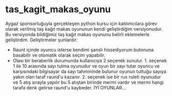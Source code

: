 # tas_kagit_makas_oyunu
Aygaz sponsorluğuyla gerçekleşen python kursu için katılımcılara görev olarak verilmiş taş kağıt makas oyununun kendi geliştirdiğim versiyonudur.
Bu versiyonda bildiğimiz taş kağıt makas oyununu belirli eklemelerle geliştirdim.
Geliştirmeler şunlardır:
* Raunt içinde oyuncu isterse kendimi şanslı hissediyorum butonuna basabilir ve otomatik olarak seçim yapabilir.
* Olası bir beraberlik durumunda kullanıcıya 2 seçenek sunulur. 1. seçenek 1 ile 10 arasında sayı tutma oyunudur ve oyun bir sayı tutar oyuncu ve karşısındaki bilgisayar da sayı tahmininde bulunur oyunun tuttuğu sayıya yakın olan taraf raund'u kazanır. 2. seçenek ise bir rus ruleti oyunudur ve 5 atış sırayla yapılır bu 5 atıştan birinde mermi vardır ve mermi hangi tarafa denk gelirse raund'u kaybeder.
  İYİ OYUNLAR...

